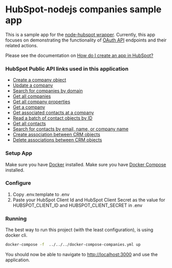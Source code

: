 # HubSpot-nodejs companies sample app

This is a sample app for the [node-hubspot wrapper](https://www.npmjs.com/package/hubspot). Currently, this app focuses on demonstrating the functionality of [OAuth API](https://developers.hubspot.com/docs/methods/oauth2/oauth2-overview) endpoints and their related actions.

Please see the documentation on [How do I create an app in HubSpot?](https://developers.hubspot.com/docs/faq/how-do-i-create-an-app-in-hubspot)

### HubSpot Public API links used in this application

  - [Create a company object]( https://app.hubspot.com/vnext/api/v1%2Fapis%2Fcrm%2Fv3%2Fobjects-preview )
  - [Update a company]( https://app.hubspot.com/vnext/api/v1%2Fapis%2Fcrm%2Fv3%2Fobjects-preview)
  - [Search for companies by domain](https://developers.hubspot.com/docs/methods/companies/search_companies_by_domain)
  - [Get all companies](https://app.hubspot.com/vnext/api/v1%2Fapis%2Fcrm%2Fv3%2Fobjects-preview)
  - [Get all company properties](https://tools.hubteam.com/api-catalog/services/CrmPublicProperties-Service/v3/spec/public?branch=master&swaggerVersion=2)
  - [Get a company](https://app.hubspot.com/vnext/api/v1%2Fapis%2Fcrm%2Fv3%2Fobjects-preview)
  - [Get associated contacts at a company]( https://app.hubspot.com/vnext/api/v1%2Fapis%2Fcrm%2Fv3%2Fobjects-preview)
  - [Read a batch of contact objects by ID](https://app.hubspot.com/vnext/api/v1%2Fapis%2Fcrm%2Fv3%2Fobjects-preview)
  - [Get all contacts](https://app.hubspot.com/vnext/api/v1%2Fapis%2Fcrm%2Fv3%2Fobjects-preview)
  - [Search for contacts by email, name, or company name](https://app.hubspot.com/vnext/api/v1%2Fapis%2Fcrm%2Fv3%2Fobjects-preview)
  - [Create association between CRM objects](https://app.hubspot.com/vnext/api/v1%2Fapis%2Fcrm%2Fv3%2Fobjects-preview)
  - [Delete associations between CRM objects](https://app.hubspot.com/vnext/api/v1%2Fapis%2Fcrm%2Fv3%2Fobjects-preview)

### Setup App

Make sure you have [Docker](https://www.docker.com/) installed.
Make sure you have [Docker Compose](https://docs.docker.com/compose/) installed.

### Configure

1. Copy .env.template to .env
2. Paste your HubSpot Client Id and HubSpot Client Secret as the value for HUBSPOT_CLIENT_ID and HUBSPOT_CLIENT_SECRET in .env

### Running

The best way to run this project (with the least configuration), is using docker cli.

```bash
docker-compose -f  ../../../docker-compose-companies.yml up
```
You should now be able to navigate to [http://localhost:3000](http://localhost:3000) and use the application.
